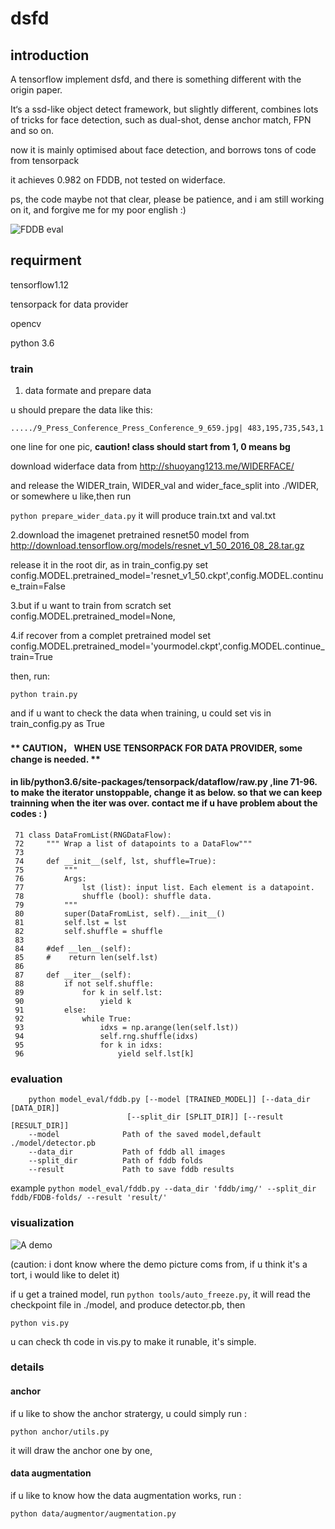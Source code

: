 # dsfd

## introduction

A tensorflow implement dsfd, and there is something different with the origin paper.

It‘s a ssd-like object detect framework, but slightly different, combines lots of tricks for face detection, such as dual-shot, dense anchor match, FPN and so on.

now it is mainly optimised about face detection, and borrows tons of code from tensorpack

it achieves 0.982 on FDDB, not tested on widerface. 


ps, the code maybe not that clear, please be patience, and i am still working on it, and forgive me for my poor english :)

![FDDB eval](https://github.com/610265158/dsfd_tensorflow/blob/master/Figure_1.png)

## requirment

tensorflow1.12

tensorpack for data provider

opencv

python 3.6


### train
1. data formate and prepare data

u should prepare the data like this:

`...../9_Press_Conference_Press_Conference_9_659.jpg| 483,195,735,543,1`

one line for one pic, **caution! class should start from 1, 0 means bg**

download widerface data from http://shuoyang1213.me/WIDERFACE/

and release the WIDER_train, WIDER_val and wider_face_split into ./WIDER, or somewhere u like,then run

`python prepare_wider_data.py` it will produce train.txt and val.txt

2.download the imagenet pretrained resnet50 model from http://download.tensorflow.org/models/resnet_v1_50_2016_08_28.tar.gz

release it in the root dir,
as in train_config.py set config.MODEL.pretrained_model='resnet_v1_50.ckpt',config.MODEL.continue_train=False

3.but if u want to train from scratch set config.MODEL.pretrained_model=None,

4.if recover from a complet pretrained model  set config.MODEL.pretrained_model='yourmodel.ckpt',config.MODEL.continue_train=True

then, run:

`python train.py`

and if u want to check the data when training, u could set vis in train_config.py as True


#### ** CAUTION， WHEN USE TENSORPACK FOR DATA PROVIDER, some change is needed. **
#### in lib/python3.6/site-packages/tensorpack/dataflow/raw.py ,line 71-96. to make the iterator unstoppable, change it as below. so that we can keep trainning when the iter was over. contact me if u have problem about the codes : )
```
 71 class DataFromList(RNGDataFlow):
 72     """ Wrap a list of datapoints to a DataFlow"""
 73 
 74     def __init__(self, lst, shuffle=True):
 75         """
 76         Args:
 77             lst (list): input list. Each element is a datapoint.
 78             shuffle (bool): shuffle data.
 79         """
 80         super(DataFromList, self).__init__()
 81         self.lst = lst
 82         self.shuffle = shuffle
 83     
 84     #def __len__(self):
 85     #    return len(self.lst)
 86 
 87     def __iter__(self):
 88         if not self.shuffle:
 89             for k in self.lst:
 90                 yield k
 91         else:
 92             while True:
 93                 idxs = np.arange(len(self.lst))
 94                 self.rng.shuffle(idxs)
 95                 for k in idxs:
 96                     yield self.lst[k]
```



### evaluation

```
    python model_eval/fddb.py [--model [TRAINED_MODEL]] [--data_dir [DATA_DIR]]
                          [--split_dir [SPLIT_DIR]] [--result [RESULT_DIR]]
    --model              Path of the saved model,default ./model/detector.pb
    --data_dir           Path of fddb all images
    --split_dir          Path of fddb folds
    --result             Path to save fddb results
 ```
    
example `python model_eval/fddb.py --data_dir 'fddb/img/' --split_dir fddb/FDDB-folds/ --result 'result/' `

### visualization
![A demo](https://github.com/610265158/dsfd_tensorflow/blob/master/res_screenshot_11.05.2019.png)

(caution: i dont know where the demo picture coms from, if u think it's a tort, i would like to delet it)

if u get a trained model, run `python tools/auto_freeze.py`, it will read the checkpoint file in ./model, and produce detector.pb, then

`python vis.py`

u can check th code in vis.py to make it runable, it's simple.




### details
#### anchor

if u like to show the anchor stratergy, u could simply run :

`python anchor/utils.py`


it will draw the anchor one by one,


#### data augmentation

if u like to know how the data augmentation works, run :

`python data/augmentor/augmentation.py`
